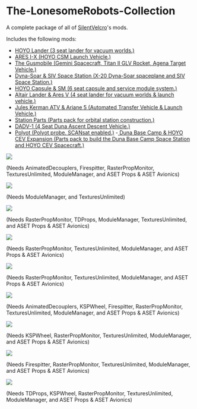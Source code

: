 # The-LonesomeRobots-Collection
A complete package of all of [SilentVelcro](https://forum.kerbalspaceprogram.com/index.php?/profile/168557-silentvelcro/)'s mods.

Includes the following mods:

- [HOYO Lander (3 seat lander for vacuum worlds.)](https://forum.kerbalspaceprogram.com/index.php?/topic/161863-131-lonesomerobots-aerospace-hoyo-lander/)
- [ARES I-X (HOYO CSM Launch Vehicle.)](https://forum.kerbalspaceprogram.com/index.php?/topic/159067-131-lonesomerobots-aerospace-ares-i-x-hoyo-launch-vehicle/)
- [The Gusmobile (Gemini Spacecraft, Titan II GLV Rocket, Agena Target Vehicle.)](https://forum.kerbalspaceprogram.com/index.php?/topic/156345-131-lonesomerobots-aerospace-the-gusmobile-geminititan-iiagena/)
- [Dyna-Soar & SIV Space Station (X-20 Dyna-Soar spaceplane and SIV Space Station.)](https://forum.kerbalspaceprogram.com/index.php?/topic/155015-131-lonesomerobots-aerospace-dyna-soar-siv-space-station/)
- [HOYO Capsule & SM (6 seat capsule and service module system.)](https://forum.kerbalspaceprogram.com/index.php?/topic/154088-131-lonesomerobots-aerospace-hoyo-csm/)
- [Altair Lander & Ares V (4 seat lander for vacuum worlds & launch vehicle.)](https://forum.kerbalspaceprogram.com/index.php?/topic/164163-131-lonesomerobots-aerospace-altair-lander-aresv/)
- [Jules Kerman ATV & Ariane 5 (Automated Transfer Vehicle & Launch Vehicle.)](https://forum.kerbalspaceprogram.com/index.php?/topic/166242-131-lonesomerobots-aerospace-jules-kerman-atv-ariane-5/)
- [Station Parts (Parts pack for orbital station construction.)](https://forum.kerbalspaceprogram.com/index.php?/topic/166245-131-lonesomerobots-aerospace-station-parts/)
- [DADV-1 (4 Seat Duna Ascent Descent Vehicle.)](https://forum.kerbalspaceprogram.com/index.php?/topic/168028-131-lonesomerobots-aerospace-dadv-1/)
- [Polyot (Polyot probe. SCANsat enabled.)](https://forum.kerbalspaceprogram.com/index.php?/topic/169344-131-lonesomerobots-aerospace-polyot/)
-[ Duna Base Camp & HOYO CEV Expansion (Parts pack to build the Duna Base Camp Space Station and HOYO CEV Spacecraft.)](https://forum.kerbalspaceprogram.com/index.php?/topic/169918-131-lonesomerobots-aerospace-duna-base-camp-hoyo-cev-expansion/)

![](https://i.imgur.com/23OvqKb.jpg)

(Needs AnimatedDecouplers, Firespitter, RasterPropMonitor, TexturesUnlimited, ModuleManager, and ASET Props & ASET Avionics)

![](http://lonesomerobots.com/Aerospace/polyot.jpg)

(Needs ModuleManager, and TexturesUnlimited)

![](http://lonesomerobots.com/Aerospace/mbc_cev_beauty.jpg)

(Needs RasterPropMonitor, TDProps, ModuleManager, TexturesUnlimited, and ASET Props & ASET Avionics)

![](https://i.imgur.com/ClzGlq7.jpg)

(Needs RasterPropMonitor, TexturesUnlimited, ModuleManager, and ASET Props & ASET Avionics)

![](https://i.imgur.com/mXc9em2.jpg)

(Needs RasterPropMonitor, TexturesUnlimited, ModuleManager, and ASET Props & ASET Avionics)

![](https://i.imgur.com/bA4aCAu.jpg)

(Needs AnimatedDecouplers, KSPWheel, Firespitter, RasterPropMonitor, TexturesUnlimited, ModuleManager, and ASET Props & ASET Avionics)

![](https://i.imgur.com/ZHcT7kr.jpg)

(Needs KSPWheel, RasterPropMonitor, TexturesUnlimited, ModuleManager, and ASET Props & ASET Avionics)

![](https://i.imgur.com/djyJpFh.jpg)

(Needs Firespitter, RasterPropMonitor, TexturesUnlimited, ModuleManager, and ASET Props & ASET Avionics)

![](http://lonesomerobots.com/Aerospace/DADV.png)

(Needs TDProps, KSPWheel, RasterPropMonitor, TexturesUnlimited, ModuleManager, and ASET Props & ASET Avionics)
